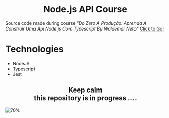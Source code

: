 <br />
<p align="center">
  <h1 align="center">Node.js API Course</h1>
</p>

Source code made during course *"Do Zero A Produção: Aprenda A Construir Uma Api Node.js Com Typescript By Waldemar Neto"* [Click to Go!](https://www.youtube.com/playlist?list=PLz_YTBuxtxt6_Zf1h-qzNsvVt46H8ziKh)

# Technologies

- NodeJS
- Typescript
- Jest

<p align="center">
    <h2 align="center">Keep calm<br/>
    this repository is in progress ....</h2>
</p>

![70%](https://progress-bar.dev/70)
